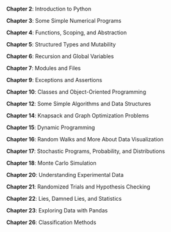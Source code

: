 **Chapter 2**: Introduction to Python 

**Chapter 3**: Some Simple Numerical Programs 

**Chapter 4**: Functions, Scoping, and Abstraction

**Chapter 5**: Structured Types and Mutability

**Chapter 6**: Recursion and Global Variables

**Chapter 7**: Modules and Files

**Chapter 9**: Exceptions and Assertions

**Chapter 10**: Classes and Object-Oriented Programming

**Chapter 12**: Some Simple Algorithms and Data Structures

**Chapter 14**: Knapsack and Graph Optimization Problems

**Chapter 15**: Dynamic Programming

**Chapter 16**: Random Walks and More About Data Visualization

**Chapter 17**: Stochastic Programs, Probability, and Distributions

**Chapter 18**: Monte Carlo Simulation

**Chapter 20**: Understanding Experimental Data

**Chapter 21**: Randomized Trials and Hypothesis Checking

**Chapter 22**: Lies, Damned Lies, and Statistics

**Chapter 23**: Exploring Data with Pandas

**Chapter 26**: Classification Methods
